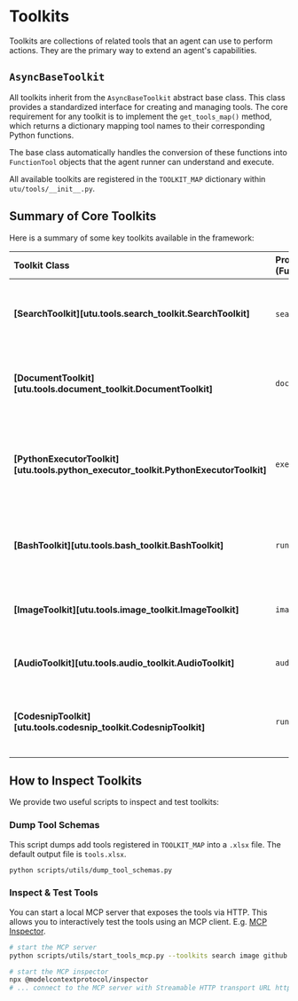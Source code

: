 # Toolkits

Toolkits are collections of related tools that an agent can use to perform actions. They are the primary way to extend an agent's capabilities.

## `AsyncBaseToolkit`

All toolkits inherit from the `AsyncBaseToolkit` abstract base class. This class provides a standardized interface for creating and managing tools. The core requirement for any toolkit is to implement the `get_tools_map()` method, which returns a dictionary mapping tool names to their corresponding Python functions.

The base class automatically handles the conversion of these functions into `FunctionTool` objects that the agent runner can understand and execute.

All available toolkits are registered in the `TOOLKIT_MAP` dictionary within `utu/tools/__init__.py`.

## Summary of Core Toolkits

Here is a summary of some key toolkits available in the framework:

| Toolkit Class | Provided Tools (Functions) | Core Functionality & Mechanism |
| :--- | :--- | :--- |
| **[SearchToolkit][utu.tools.search_toolkit.SearchToolkit]** | `search`, `web_qa` | Performs web searches using the Serper API and reads webpage content using the Jina API. It can use an LLM to answer questions based on page content. |
| **[DocumentToolkit][utu.tools.document_toolkit.DocumentToolkit]** | `document_qa` | Processes local or remote documents (PDF, DOCX, etc.). It uses the `chunkr.ai` service to parse the document and an LLM to answer questions or provide a summary. |
| **[PythonExecutorToolkit][utu.tools.python_executor_toolkit.PythonExecutorToolkit]** | `execute_python_code` | Executes Python code snippets in an isolated environment using `IPython.core.interactiveshell`. It runs in a separate thread to prevent blocking and can capture outputs, errors, and even `matplotlib` plots. |
| **[BashToolkit][utu.tools.bash_toolkit.BashToolkit]** | `run_bash` | Provides a persistent local shell session using the `pexpect` library. This allows the agent to run a series of commands that maintain state (e.g., current directory). |
| **[ImageToolkit][utu.tools.image_toolkit.ImageToolkit]** | `image_qa` | Answers questions about an image or provides a detailed description. It uses a vision-capable LLM to analyze the image content. |
| **[AudioToolkit][utu.tools.audio_toolkit.AudioToolkit]** | `audio_qa` | Transcribes audio files using an audio model and then uses an LLM to answer questions based on the transcription. |
| **[CodesnipToolkit][utu.tools.codesnip_toolkit.CodesnipToolkit]** | `run_code` | Executes code in various languages (Python, C++, JS, etc.) by sending it to a remote sandbox service (like SandboxFusion) and returning the result. |
<!-- 
| **[FileEditToolkit][utu.tools.file_edit_toolkit.FileEditToolkit]** | `edit_file` | Edits local files by applying a specific `SEARCH/REPLACE` diff format. It includes safety features like filename sanitization and automatic backups. |
| **[ArxivToolkit][utu.tools.arxiv_toolkit.ArxivToolkit]** | `search_papers`, `download_papers` | A wrapper around the `arxiv.py` library to search for and download academic papers from arXiv.org. |
| **[GitHubToolkit][utu.tools.github_toolkit.GitHubToolkit]** | `get_repo_info` | Fetches repository metadata (stars, forks, language, etc.) from the GitHub REST API. |
-->

## How to Inspect Toolkits

We provide two useful scripts to inspect and test toolkits:

### Dump Tool Schemas

This script dumps add tools registered in `TOOLKIT_MAP` into a `.xlsx` file. The default output file is `tools.xlsx`.

```sh
python scripts/utils/dump_tool_schemas.py
```

### Inspect & Test Tools

You can start a local MCP server that exposes the tools via HTTP. This allows you to interactively test the tools using an MCP client. E.g. [MCP Inspector](https://modelcontextprotocol.io/docs/tools/inspector).

```sh
# start the MCP server
python scripts/utils/start_tools_mcp.py --toolkits search image github

# start the MCP inspector
npx @modelcontextprotocol/inspector
# ... connect to the MCP server with Streamable HTTP transport URL http://localhost:3005/mcp
```
